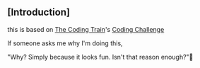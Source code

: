 ## [Introduction]

this is based on [The Coding Train](https://www.youtube.com/@TheCodingTrain)'s [Coding Challenge](https://www.youtube.com/playlist?list=PLRqwX-V7Uu6ZiZxtDDRCi6uhfTH4FilpH)   

If someone asks me why I'm doing this,   

"Why? Simply because it looks fun. Isn't that reason enough?":troll:   